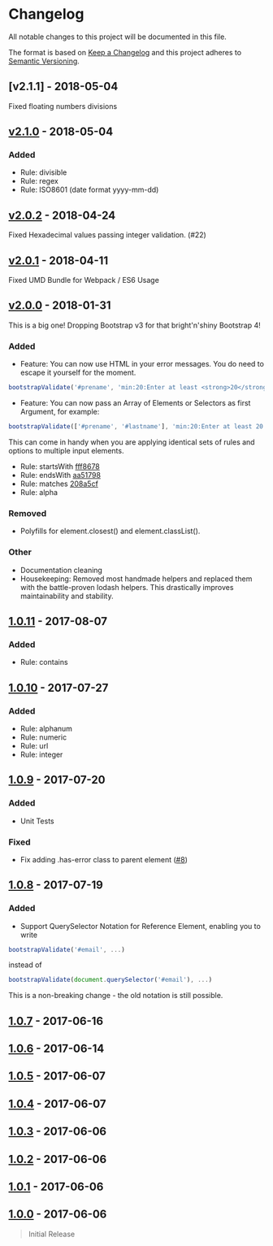 # Changelog
All notable changes to this project will be documented in this file.

The format is based on [Keep a Changelog](http://keepachangelog.com/en/1.0.0/)
and this project adheres to [Semantic Versioning](http://semver.org/spec/v2.0.0.html).

## [v2.1.1] - 2018-05-04

Fixed floating numbers divisions

## [v2.1.0] - 2018-05-04

### Added

- Rule: divisible
- Rule: regex
- Rule: ISO8601 (date format yyyy-mm-dd)

## [v2.0.2] - 2018-04-24

Fixed Hexadecimal values passing integer validation. (#22)

## [v2.0.1] - 2018-04-11

Fixed UMD Bundle for Webpack / ES6 Usage

## [v2.0.0] - 2018-01-31

This is a big one! Dropping Bootstrap v3 for that bright'n'shiny Bootstrap 4!

### Added

- Feature: You can now use HTML in your error messages. You do need to escape it yourself for the moment.

```javascript
bootstrapValidate('#prename', 'min:20:Enter at least <strong>20</strong> characters.');
```

- Feature: You can now pass an Array of Elements or Selectors as first Argument, for example:

```javascript
bootstrapValidate(['#prename', '#lastname'], 'min:20:Enter at least 20 characters!');
```

This can come in handy when you are applying identical sets of rules and options to multiple input elements.

- Rule: startsWith [fff8678](https://github.com/PascaleBeier/bootstrap-validate/commit/fff867887914a97876ae66c0b4867d46c17a02b6)
- Rule: endsWith [aa51798](https://github.com/PascaleBeier/bootstrap-validate/commit/aa51798fd7702183c683021a60fb8705e0306d2b)
- Rule: matches [208a5cf](https://github.com/PascaleBeier/bootstrap-validate/commit/208a5cf7ab17add9da153addcdcf90eefb9529be)
- Rule: alpha

### Removed

- Polyfills for element.closest() and element.classList().

### Other

- Documentation cleaning
- Housekeeping: Removed most handmade helpers and replaced them with the battle-proven lodash helpers. This drastically improves maintainability and stability.

## [1.0.11] - 2017-08-07

### Added

- Rule: contains

## [1.0.10] - 2017-07-27

### Added

- Rule: alphanum
- Rule: numeric
- Rule: url
- Rule: integer

## [1.0.9] - 2017-07-20

### Added

- Unit Tests

### Fixed

- Fix adding .has-error class to parent element ([#8](https://github.com/PascaleBeier/bootstrap-validate/issues/8))

## [1.0.8] - 2017-07-19

### Added

- Support QuerySelector Notation for Reference Element, enabling you to write

```js
bootstrapValidate('#email', ...)
```

instead of

```js
bootstrapValidate(document.querySelector('#email'), ...)
```

This is a non-breaking change - the old notation is still possible.


## [1.0.7] - 2017-06-16

## [1.0.6] - 2017-06-14

## [1.0.5] - 2017-06-07

## [1.0.4] - 2017-06-07

## [1.0.3] - 2017-06-06

## [1.0.2] - 2017-06-06

## [1.0.1] - 2017-06-06

[v2.1.0]: https://github.com/PascaleBeier/bootstrap-validate/compare/v2.0.2...v2.1.0
[v2.0.2]: https://github.com/PascaleBeier/bootstrap-validate/compare/v2.0.1...v2.0.2
[v2.0.1]: https://github.com/PascaleBeier/bootstrap-validate/compare/v2.0.0...v2.0.1
[v2.0.0]: https://github.com/PascaleBeier/bootstrap-validate/compare/1.0.11...v2.0.0
[1.0.11]: https://github.com/PascaleBeier/bootstrap-validate/compare/1.0.10...1.0.11
[1.0.10]: https://github.com/PascaleBeier/bootstrap-validate/compare/1.0.9...1.0.10
[1.0.9]: https://github.com/PascaleBeier/bootstrap-validate/compare/1.0.8...1.0.9
[1.0.8]: https://github.com/PascaleBeier/bootstrap-validate/compare/1.0.7...1.0.8
[1.0.7]: https://github.com/PascaleBeier/bootstrap-validate/compare/1.0.6...1.0.7
[1.0.6]: https://github.com/PascaleBeier/bootstrap-validate/compare/1.0.5...1.0.6
[1.0.5]: https://github.com/PascaleBeier/bootstrap-validate/compare/1.0.4...1.0.5
[1.0.4]: https://github.com/PascaleBeier/bootstrap-validate/compare/1.0.3...1.0.4
[1.0.3]: https://github.com/PascaleBeier/bootstrap-validate/compare/1.0.2...1.0.3
[1.0.2]: https://github.com/PascaleBeier/bootstrap-validate/compare/1.0.1...1.0.2
[1.0.1]: https://github.com/PascaleBeier/bootstrap-validate/compare/1.0.0...1.0.1
[1.0.0]: https://github.com/PascaleBeier/bootstrap-validate/commit/aa4fbffa625dc389292cc1246bd04573f9371e93

## [1.0.0] - 2017-06-06

> Initial Release
